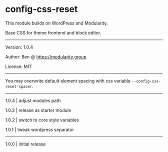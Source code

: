 # config-css-reset

This module builds on WordPress and Modularity.

Base CSS for theme frontend and block editor.

---

Version: 1.0.4

Author: Ben @ https://modularity.group

License: MIT

---

You may overwrite default element spacing with css variable `--config-css-reset-spacer`.

---

1.0.4 | adjust modules path

1.0.3 | release as starter module

1.0.2 | switch to core style variables

1.0.1 | tweak wordpress separator <hr>

1.0.0 | initial release
